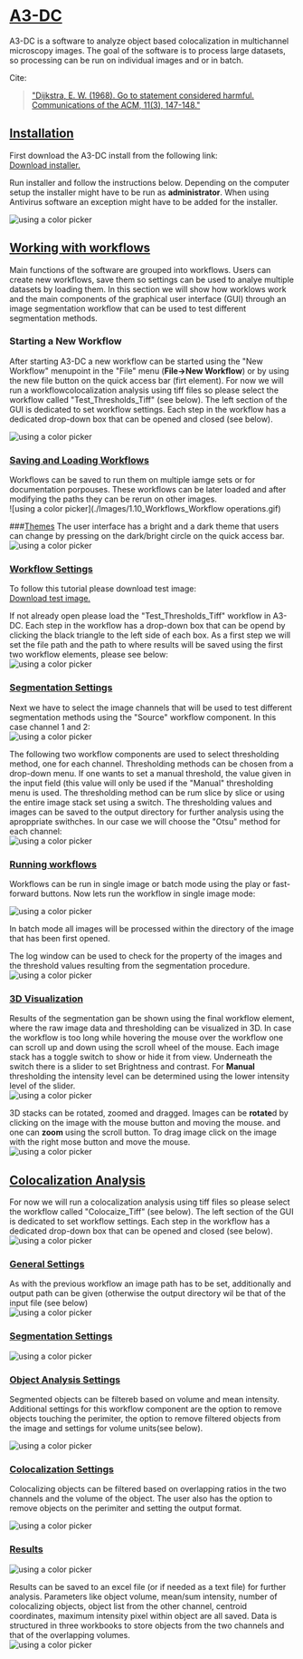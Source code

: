 # <ins>A3-DC</ins>
A3-DC is a software to analyze object based colocalization in multichannel microscopy images. The goal of the software is to process large datasets, so processing can be run on individual images and or in batch.

Cite:<br>
 > ["Dijkstra, E. W. (1968). Go to statement considered harmful. Communications of the ACM, 11(3), 147-148."](https://dl.acm.org/doi/10.1016/S0164-1212%2801%2900136-4)

## <ins>Installation</ins>
First download the A3-DC install from the following link:<br>
[Download installer.](https://google.com)<br>

Run installer and follow the instructions below. Depending on the computer setup the installer might have to be run as **administrator**. When using Antivirus software an exception might have to be added for the installer.<br>

![using a color picker](./Images/1_Install_short.gif)

## <ins>Working with workflows</ins>

Main functions of the software are grouped into workflows. Users can create new workflows, save them so settings can be used to analye multiple datasets by loading them. In this section we will show how worklows work and the main components of the graphical user interface (GUI) through an image segmentation workflow that can be used to test different segmentation methods. 

### Starting a New Workflow

 After starting A3-DC a new workflow can be started using the "New Workflow" menupoint in the "File" menu (**File->New Workflow**) or by  using the new file button on the quick access bar (firt element). For now we will run a workflowcolocalization analysis using tiff files so please select the workflow called "Test_Thresholds_Tiff" (see below). The left section of the GUI is dedicated to set workflow settings. Each step in the workflow has a dedicated drop-down box that can be opened and closed (see below).
 
![using a color picker](./Images/1.1_Workflows_open.gif)<br>

### <ins>Saving and Loading Workflows</ins>
Workflows can be saved to run them on multiple iamge sets or for documentation porpouses. These workflows can be later loaded and after modifying the paths they can be rerun on other images.<br>
![using a color picker](./Images/1.10_Workflows_Workflow operations.gif)<br>

###<ins>Themes</ins>
The user interface has a bright and a dark theme that users can change by pressing on the dark/bright circle on the quick access bar.<br>
![using a color picker](./Images/1.11_Workflows_Themes.gif)<br>


### <ins>Workflow Settings</ins>
To follow this tutorial please download test image:<br>
[Download test image.](https://google.com)<br>

If not already open please load the "Test_Thresholds_Tiff" workflow in A3-DC. Each step in the workflow has a drop-down box that can be opend by clicking the black triangle to the left side of each box. As a first step we will set the file path and the path to where results will be saved using the first two workflow elements, please see below:<br>
![using a color picker](./Images/1.2_Workflows_settings.gif)<br>


### <ins>Segmentation Settings</ins>
Next we have to select the image channels that will be used to test different segmentation methods using the "Source" workflow component. In this case channel 1 and 2:<br>
![using a color picker](./Images/1.3_Workflows_Source.gif)<br>

The following two workflow components are used to select thresholding method, one for each channel. Thresholding methods can be chosen from a drop-down menu. If one wants to set a manual threshold, the value given in the input field (this value will only be used if the "Manual" thresholding menu is used. The thresholding method can be rum slice by slice or using the entire image stack set using a switch. The thresholding values and images can be saved to the output directory for further analysis using the aproppriate swithches. In our case we will choose the "Otsu" method for each channel: <br>
![using a color picker](./Images/1.4_Workflows_Thresholding.gif)<br>


### <ins>Running workflows</ins>
Workflows can be run in single image or batch mode using the play or fast-forward buttons. Now lets run the workflow in single image mode:<br>

![using a color picker](./Images/1.5_Workflows_Running.gif)<br>

In batch mode all images will be processed within the directory of the image that has been first opened. <br>

The log window can be used to check for the property of the images and the threshold values resulting from the segmentation procedure.<br>
![using a color picker](./Images/1.6_Workflows_Results.gif)<br>

### <ins>3D Visualization</ins>
Results of the segmentation gan be shown using the final workflow element, where the raw image data and thresholding can be visualized in 3D. In case the workflow is too long while hovering the mouse over the workflow one can scroll up and down using the scroll wheel of the mouse.
Each image stack has a toggle switch to show or hide it from view. Underneath the switch there is a slider to set Brightness and contrast. For **Manual** thresholding the intensity level can be determined using the lower intensity level of the slider.<br>
![using a color picker](./Images/1.8_Workflows_3D_view.gif)<br>

3D stacks can be rotated, zoomed and dragged. Images can be **rotate**d by clicking on the image with the mouse button and moving the mouse. and one can **zoom** using the scroll button. To drag image click on the image with the right mose button and move the mouse.<br>
![using a color picker](./Images/1.8_Workflows_3D_view_II.gif)<br>

## <ins>**Colocalization Analysis**</ins>
For now we will run a colocalization analysis using tiff files so please select the workflow called "Colocaize_Tiff" (see below). The left section of the GUI is dedicated to set workflow settings. Each step in the workflow has a dedicated drop-down box that can be opened and closed (see below).<br>
![using a color picker](./Images/2.1_Colocalization_open.gif)<br>

### <ins>General Settings</ins>
As with the previous workflow an image path has to be set, additionally and output path can be given (otherwise the output directory wil be that of the input file (see below)<br> 
![using a color picker](./Images/2.2_Colocalization_General.gif)<br>

### <ins>Segmentation Settings</ins><br> 

![using a color picker](./Images/2.3_Colocalization_Segmentation.gif)<br>

### <ins>Object Analysis Settings</ins>
Segmented objects can be filtereb based on volume and mean intensity. Additional settings for this workflow component are the option to remove objects touching the perimiter, the option to remove filtered objects from the image and settings for volume units(see below).<br> 

![using a color picker](./Images/2.4_Colocalization_Analysis.gif)<br>

### <ins>Colocalization Settings</ins>
Colocalizing objects can be filtered based on overlapping ratios in the two channels and the volume of the object. The user also has the option to remove objects on the perimiter and setting the output format.<br> 

![using a color picker](./Images/2.5_Colocalization_Colocalization_Settings.gif)<br>


### <ins>Results</ins><br>
![using a color picker](./Images/2.6_Colocalization_RunResults.gif)<br>

Results can be saved to an excel file (or if needed as a text file) for further analysis. Parameters like object	volume, mean/sum intensity, number of colocalizing objects, object list from the other channel, 	centroid coordinates, maximum intensity pixel within object are all saved. Data is structured in three workbooks to store objects from the two channels and that of the overlapping volumes.<br>
![using a color picker](./Images/2.7_Colocalization_Results.gif)<br> 

